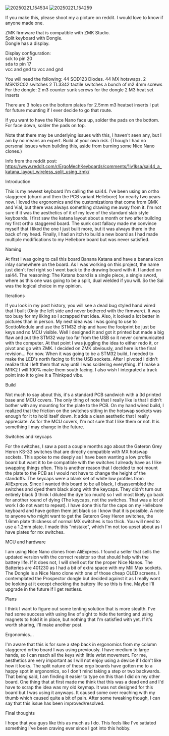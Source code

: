 ![20250221_154534](https://github.com/user-attachments/assets/0850a692-3fcd-44b7-a864-f737b6b71859)
![20250221_154259](https://github.com/user-attachments/assets/1dd42fe0-a154-42db-8a10-87368bcf6b22)

If you make this, please shoot my a picture on reddit. I would love to know if anyone made one.

ZMK firmware that is compatible with ZMK Studio.  
Split keyboard with Dongle.  
Dongle has a display.  
  
Display configuration:  
sck to pin 20  
sda to pin 17     
vcc and gnd to vcc and gnd 

You will need the following: 
44 SOD123 Diodes.
44 MX hotswaps.
2 MSK12C02 switches
2 TL3342 tactile switches
a bunch of m2 4mm screws
For the dongle:
2 m3 counter sunk screws for the dongle
2 M3 heat set inserts

There are 3 holes on the bottom plates for 2.5mm m3 heatset inserts I put for future mounting if I ever decide to go that route. 
 
If you want to have the Nice Nano face up, solder the pads on the bottom. For face down, solder the pads on top.

Note that there may be underlying issues with this, I haven't seen any, but I am by no means an expert. Build at your own risk. (Though I had no personal issues when building this, aside from burning some Nice Nano clones.)

Info from the reddit post:
https://www.reddit.com/r/ErgoMechKeyboards/comments/1iv1ksa/sai44_a_katana_layout_wireless_split_using_zmk/

Introduction

This is my newest keyboard I'm calling the sai44. I've been using an ortho staggered (churri and then the PCB variant Hellebore) for nearly two years now. I loved the ergonomics and the customizations that come from QMK and Vial, but there was always something drawing me away from it. I'm not sure if it was the aesthetics of it of my love of the standard slab style keyboards. I first saw the katana layout about a month or two after building my first ortho staggered board. The sunk cost fallacy made me convince myself that I liked the one I just built more, but it was always there in the back of my head. Finally, I had an itch to build a new board as I had made multiple modifications to my Hellebore board but was never satisfied.

Naming

At first I was going to call this board Banana Katana and have a banana icon inlay somewhere on the board. As I was working on this project, the name just didn't feel right so I went back to the drawing board with it. I landed on sai44. The reasoning: The Katana board is a single piece, a single sword, where as this one was going to be a split, dual wielded if you will. So the Sai was the logical choice in my opinion.

Iterations

If you look in my post history, you will see a dead bug styled hand wired that I built (Only the left side and never bothered with the firmware). It was too busy for my liking so I scrapped that idea. Also, it looked a lot better in pictures than in person. My next idea was I was going to use to ScottoModule and use the STM32 chip and have the footprint be just be keys and no MCU visible. Well I designed it and got it printed but made a big flaw and put the STM32 way too far from the USB so it never communicated with the computer. At that point I was juggling the idea to either redo it, or pivot and go with ZMK. I decided on ZMK obviously, and here is the final revision... For now. When it was going to be a STM32 build, I needed to make the LED's north facing to fit the USB sockets. After I pivoted I didn't realize that I left them that way until I was soldering everything. If I make a MRK2 I will 100% make them south facing. I also wish I integrated a track point into it to give it a Thinkpad vibe.

Build

Not much to say about this, it's a standard PCB sandwich with a 3d printed base and MCU covers. The only thing of note that I really like is that I didn't bother with any mounting for the plate to the PCB. On my hand wired build, I realized that the friction on the switches sitting in the hotswap sockets was enough for it to hold itself down. It adds a clean aesthetic that I really appreciate. As for the MCU covers, I'm not sure that I like them or not. It is something I may change in the future.

Switches and keycaps

For the switches, I saw a post a couple months ago about the Gateron Grey Heron KS-33 switches that are directly compatible with MX hotswap sockets. This spoke to me deeply as I have been wanting a low profile board but want it to be compatible with the switches I already have as I like swapping things often. This is another reason that I decided to not mount the plate to the PCB as I would not have to change the height of the standoffs. The keycaps were a blank set of white low profiles from AliExpress. Since I wanted this board to be all black, I disassembled the switches and dyed them black along with the keycaps. They didn't turn out entirely black (I think I diluted the dye too much) so I will most likely go back for another round of dying (The keycaps, not the switches. That was a lot of work I do not want to repeat). I have done this for the caps on my Hellebore keyboard and have gotten them jet black so I know that it is possible. A note to anyone who might want to get the Gateron Grey Heron switches, the 1.6mm plate thickness of normal MX switches is too thick. You will need to use a 1.2mm plate. I made this "mistake", which I'm not too upset about as I have plates for mx switches.

MCU and hardware

I am using Nice Nano clones from AliExpress. I found a seller that sells the updated version with the correct resistor so that should help with the battery life. If it does not, I will shell out for the proper Nice Nanos. The Batteries are 401230 as I had a bit of extra space with my Mill Max sockets. The Dongle is a Nice Nano clone with one of those cheap OLED screens. I contemplated the Prospector dongle but decided against it as I really wont be looking at it except checking the battery life so this is fine. Maybe I'll upgrade in the future if I get restless.

Plans

I think I want to figure out some tenting solution that is more stealth. I've had some success with using line of sight to hide the tenting and using magnets to hold it in place, but nothing that I'm satisfied with yet. If it's worth sharing, I'll make another post.

Ergonomics...

I'm aware that this is for sure a step back in ergonomics from my column staggered ortho board I was using previously. I have medium to large hands, so I can reach all the keys with little wrist movement. For me, aesthetics are very important as I will not enjoy using a device if I don't like how it looks. The split nature of these ergo boards have gotten me to a happy spot in ergonomics, so I don't mind taking a step or two backwards. That being said, I am finding it easier to type on this than I did on my other board. One thing that at first made me think that this was a dead end and I'd have to scrap the idea was my old keymap. It was not designed for this board but I was using it anyways. It caused some over reaching with my thumb which caused quite a bit of pain. After some tweaking though, I can say that this issue has been improved/resolved.

Final thoughts

I hope that you guys like this as much as I do. This feels like I've satiated something I've been craving ever since I got into this hobby.
